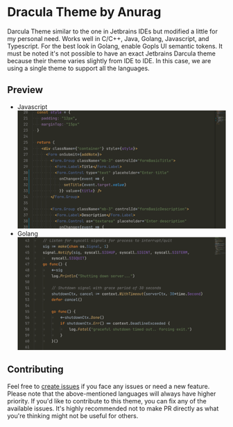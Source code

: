# Dracula Theme by Anurag

Darcula Theme similar to the one in Jetbrains IDEs but modified a little for my personal need. Works well in C/C++, Java, Golang, Javascript, and Typescript. For the best look in Golang, enable Gopls UI semantic tokens. It must be noted it's not possible to have an exact Jetbrains Darcula theme because their theme varies slightly from IDE to IDE. In this case, we are using a single theme to support all the languages.

## Preview

- Javascript
  ![JS-Preview](js-preview.png)
- Golang
  ![Golang-Preview](go-preview.png)

## Contributing

Feel free to [create issues](https://github.com/AnuragThePathak/dracula-theme/issues) if you face any issues or need a new feature. Please note that the above-mentioned languages will always have higher priority.
If you'd like to contribute to this theme, you can fix any of the available issues. It's highly recommended not to make PR directly as what you're thinking might not be useful for others.

